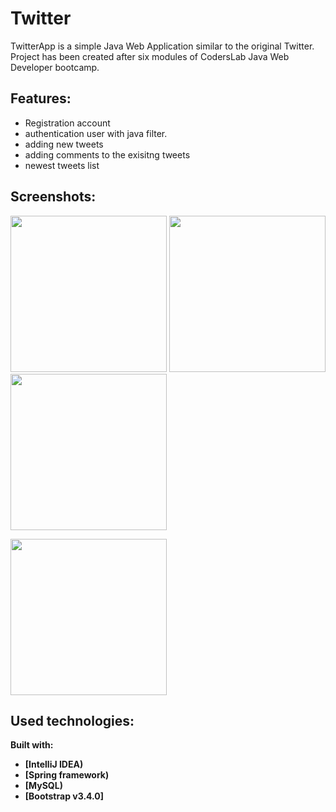 # Twitter

TwitterApp is a simple Java Web Application similar to the original Twitter. Project has been created after six modules of CodersLab Java Web Developer bootcamp. 


## Features:

- Registration account
- authentication user with java filter. 
- adding new tweets
- adding comments to the exisitng tweets
- newest tweets list


## Screenshots:

<img src="https://i.imgur.com/eK8QRVx.png" width="250" />  <img src="https://i.imgur.com/GdcksoK.png" width="250" />  <img src="https://i.imgur.com/YqSMgr8.png" width="250" />

<img src="https://i.imgur.com/n5ZsM8p.png" width="250" />



## Used technologies: 

<b>Built with:<b>
- [IntelliJ IDEA)
- [Spring framework)
- [MySQL)
- [Bootstrap v3.4.0]

